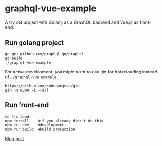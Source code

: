 # graphql-vue-example

A try out project with Golang as a GraphQL backend and Vue.js as front-end.

## Run golang project
```
go get github.com/graphql-go/graphql
go build
./graphql-vue-example
```

For active development, you might want to use gin for hot reloading instead of `./graphql-vue-example`.
```
https://github.com/codegangsta/gin
gin -a 8000 -i --all
```

## Run front-end

```
cd frontend
npm install    #if you already didn't do this
npm run dev    #development
npm run build  #build production
```

[Blog post](https://jelinden.blogspot.fi/2017/06/trying-out-graphql-with-golang-and-vuejs.html)
